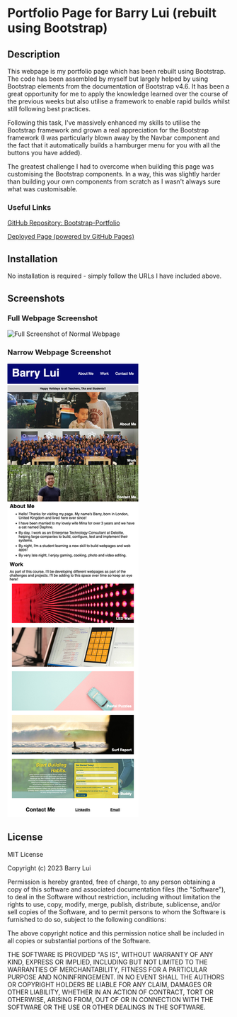 # Portfolio Page for Barry Lui (rebuilt using Bootstrap)

## Description 

This webpage is my portfolio page which has been rebuilt using Bootstrap. The code has been assembled by myself but largely helped by using Bootstrap elements from the documentation of Bootstrap v4.6. It has been a great opportunity for me to apply the knowledge learned over the course of the previous weeks but also utilise a framework to enable rapid builds whilst still following best practices.

Following this task, I've massively enhanced my skills to utilise the Bootstrap framework and grown a real appreciation for the Bootstrap framework (I was particularly blown away by the Navbar component and the fact that it automatically builds a hamburger menu for you with all the buttons you have added).

The greatest challenge I had to overcome when building this page was customising the Bootstrap components. In a way, this was slightly harder than building your own components from scratch as I wasn't always sure what was customisable.

### Useful Links
[GitHub Repository: Bootstrap-Portfolio](https://github.com/barrylui88/Bootstrap-Portfolio)

[Deployed Page (powered by GitHub Pages)](https://barrylui88.github.io/Bootstrap-Portfolio//)

## Installation

No installation is required - simply follow the URLs I have included above.


## Screenshots

### Full Webpage Screenshot
![Full Screenshot of Normal Webpage](./images/full-webpage-screenshot.png)

### Narrow Webpage Screenshot
![Full Screenshot of Narrow Webpage](./images/narrow-webpage-screenshot.png)

## License

MIT License

Copyright (c) 2023 Barry Lui

Permission is hereby granted, free of charge, to any person obtaining a copy
of this software and associated documentation files (the "Software"), to deal
in the Software without restriction, including without limitation the rights
to use, copy, modify, merge, publish, distribute, sublicense, and/or sell
copies of the Software, and to permit persons to whom the Software is
furnished to do so, subject to the following conditions:

The above copyright notice and this permission notice shall be included in all
copies or substantial portions of the Software.

THE SOFTWARE IS PROVIDED "AS IS", WITHOUT WARRANTY OF ANY KIND, EXPRESS OR
IMPLIED, INCLUDING BUT NOT LIMITED TO THE WARRANTIES OF MERCHANTABILITY,
FITNESS FOR A PARTICULAR PURPOSE AND NONINFRINGEMENT. IN NO EVENT SHALL THE
AUTHORS OR COPYRIGHT HOLDERS BE LIABLE FOR ANY CLAIM, DAMAGES OR OTHER
LIABILITY, WHETHER IN AN ACTION OF CONTRACT, TORT OR OTHERWISE, ARISING FROM,
OUT OF OR IN CONNECTION WITH THE SOFTWARE OR THE USE OR OTHER DEALINGS IN THE
SOFTWARE.